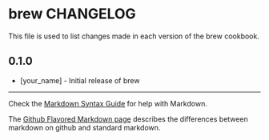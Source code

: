 brew CHANGELOG
==============

This file is used to list changes made in each version of the brew cookbook.

0.1.0
-----
- [your_name] - Initial release of brew

- - -
Check the [Markdown Syntax Guide](http://daringfireball.net/projects/markdown/syntax) for help with Markdown.

The [Github Flavored Markdown page](http://github.github.com/github-flavored-markdown/) describes the differences between markdown on github and standard markdown.
